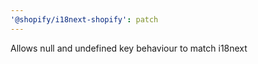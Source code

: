 ```yaml
---
'@shopify/i18next-shopify': patch
---
```


Allows null and undefined key behaviour to match i18next
